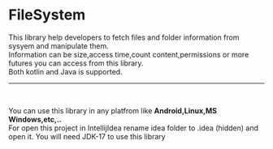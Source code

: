 # FileSystem

This library help developers to fetch files and folder information from sysyem and manipulate them.</br>
Information can be size,access time,count content,permissions or more futures you can access from this library.</br>
Both kotlin and Java is supported.

--------------
</br>

You can use this library in any platfrom like **Android,Linux,MS Windows,etc,..**</br>
For open this project in IntellijIdea rename idea folder to .idea (hidden) and open it.
You will need JDK-17 to use this library
